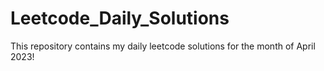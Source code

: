 # Leetcode_Daily_Solutions
This repository contains my daily leetcode solutions for the month of April 2023!
